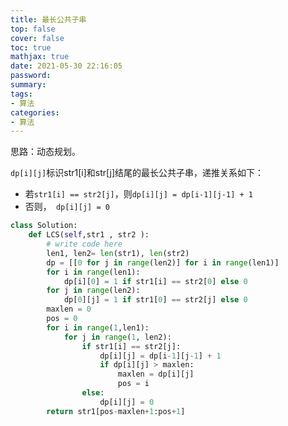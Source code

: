 ```yaml
---
title: 最长公共子串
top: false
cover: false
toc: true
mathjax: true
date: 2021-05-30 22:16:05
password:
summary:
tags:
- 算法
categories:
- 算法
---
```


思路：动态规划。

`dp[i][j]`标识str1[i]和str[j]结尾的最长公共子串，递推关系如下：

- 若`str1[i] == str2[j]`，则`dp[i][j] = dp[i-1][j-1] + 1`
- 否则，` dp[i][j] = 0`

```python
class Solution:
    def LCS(self,str1 , str2 ):
        # write code here
        len1, len2= len(str1), len(str2)
        dp = [[0 for j in range(len2)] for i in range(len1)]
        for i in range(len1):
            dp[i][0] = 1 if str1[i] == str2[0] else 0
        for j in range(len2):
            dp[0][j] = 1 if str1[0] == str2[j] else 0
        maxlen = 0
        pos = 0
        for i in range(1,len1):
            for j in range(1, len2):
                if str1[i] == str2[j]:
                    dp[i][j] = dp[i-1][j-1] + 1
                    if dp[i][j] > maxlen:
                        maxlen = dp[i][j]
                        pos = i
                else:
                    dp[i][j] = 0
        return str1[pos-maxlen+1:pos+1]
```

